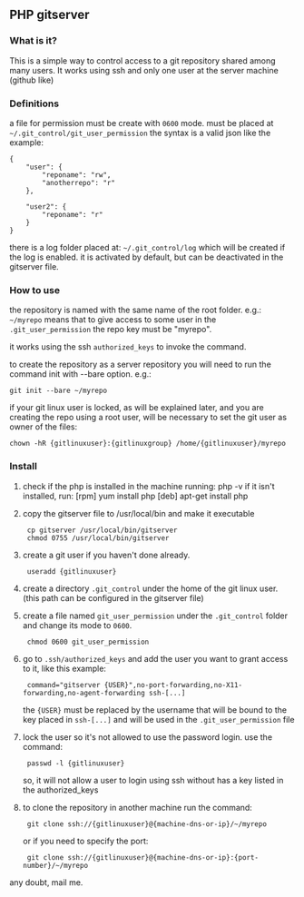 ## PHP gitserver ##

### What is it? ###
This is a simple way to control access to a git repository shared among
many users. It works using ssh and only one user at the server machine (github like)


### Definitions ###
a file for permission must be create with `0600` mode. must be placed at
`~/.git_control/git_user_permission`
the syntax is a valid json like the example:
    
    {
        "user": {
            "reponame": "rw",
            "anotherrepo": "r"
        },

        "user2": {
            "reponame": "r"
        }
    }

there is a log folder placed at:
`~/.git_control/log`
which will be created if the log is enabled. it is activated by default, but can be deactivated in the gitserver file.


### How to use ###
the repository is named with the same name of the root folder.
e.g.:
`~/myrepo`
means that to give access to some user in the `.git_user_permission`
the repo key must be "myrepo".

it works using the ssh `authorized_keys` to invoke the command.

to create the repository as a server repository you will need to run the command init with --bare option.
e.g.:

    git init --bare ~/myrepo
    
if your git linux user is locked, as will be explained later, and you are creating the repo using a root user, will be necessary to set the git user as owner of the files:

    chown -hR {gitlinuxuser}:{gitlinuxgroup} /home/{gitlinuxuser}/myrepo
    
    
### Install ###
1. check if the php is installed in the machine running:
        php -v
    if it isn't installed, run:
            [rpm] yum install php
            [deb] apt-get install php

1. copy the gitserver file to /usr/local/bin and make it executable

        cp gitserver /usr/local/bin/gitserver
        chmod 0755 /usr/local/bin/gitserver

1. create a git user if you haven't done already.

        useradd {gitlinuxuser}
        
1. create a directory `.git_control` under the home of the git linux user. (this path can be configured in the gitserver file)

1. create a file named `git_user_permission` under the `.git_control`
    folder and change its mode to `0600`.

        chmod 0600 git_user_permission

1. go to `.ssh/authorized_keys` and add the user you want to grant access
    to it, like this example:

        command="gitserver {USER}",no-port-forwarding,no-X11-forwarding,no-agent-forwarding ssh-[...]

   the `{USER}` must be replaced by the username that will be bound to the key placed in `ssh-[...]` and will be used in the `.git_user_permission` file

1. lock the user so it's not allowed to use the password login.
    use the command:
    
        passwd -l {gitlinuxuser}
        
    so, it will not allow a user to login using ssh without has a key listed in the authorized_keys

1. to clone the repository in another machine run the command:

        git clone ssh://{gitlinuxuser}@{machine-dns-or-ip}/~/myrepo
        
    or if you need to specify the port:
    
        git clone ssh://{gitlinuxuser}@{machine-dns-or-ip}:{port-number}/~/myrepo
    

any doubt, mail me.
